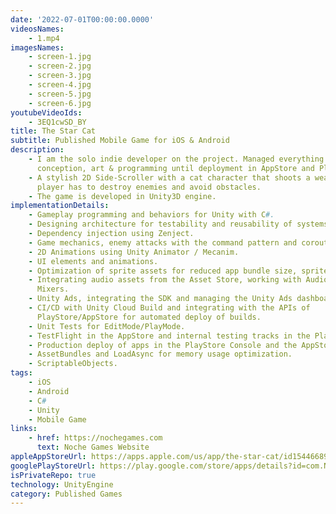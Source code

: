 ```yaml
---
date: '2022-07-01T00:00:00.0000'
videosNames:
    - 1.mp4
imagesNames:
    - screen-1.jpg
    - screen-2.jpg
    - screen-3.jpg
    - screen-4.jpg
    - screen-5.jpg
    - screen-6.jpg
youtubeVideoIds:
    - 3EQ1cwSD_BY
title: The Star Cat
subtitle: Published Mobile Game for iOS & Android
description:
    - I am the solo indie developer on the project. Managed everything from
      conception, art & programming until deployment in AppStore and PlayStore.
    - A stylish 2D Side-Scroller with a cat character that shoots a weapon. The
      player has to destroy enemies and avoid obstacles.
    - The game is developed in Unity3D engine.
implementationDetails:
    - Gameplay programming and behaviors for Unity with C#.
    - Designing architecture for testability and reusability of systems.
    - Dependency injection using Zenject.
    - Game mechanics, enemy attacks with the command pattern and coroutines.
    - 2D Animations using Unity Animator / Mecanim.
    - UI elements and animations.
    - Optimization of sprite assets for reduced app bundle size, sprite atlases.
    - Integrating audio assets from the Asset Store, working with AudioSources and
      Mixers.
    - Unity Ads, integrating the SDK and managing the Unity Ads dashboard configs.
    - CI/CD with Unity Cloud Build and integrating with the APIs of
      PlayStore/AppStore for automated deploy of builds.
    - Unit Tests for EditMode/PlayMode.
    - TestFlight in the AppStore and internal testing tracks in the PlayStore.
    - Production deploy of apps in the PlayStore Console and the AppStore Connect.
    - AssetBundles and LoadAsync for memory usage optimization.
    - ScriptableObjects.
tags:
    - iOS
    - Android
    - C#
    - Unity
    - Mobile Game
links:
    - href: https://nochegames.com
      text: Noche Games Website
appleAppStoreUrl: https://apps.apple.com/us/app/the-star-cat/id1544668944
googlePlayStoreUrl: https://play.google.com/store/apps/details?id=com.NightOwlGames.Starcat
isPrivateRepo: true
technology: UnityEngine
category: Published Games
---
```

